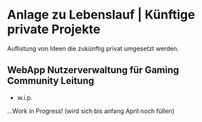 # Anlage zu Lebenslauf | Künftige private Projekte
Auflistung von Ideen die zukünftig privat umgesetzt werden.

## WebApp Nutzerverwaltung für Gaming Community Leitung
- w.i.p. 

...Work in Progress! (wird sich bis anfang April noch füllen)
